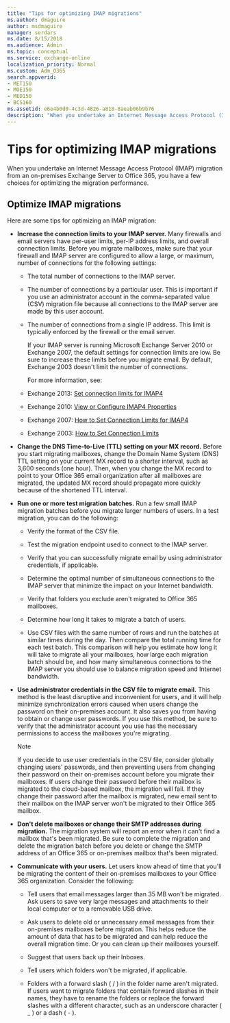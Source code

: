 ```yaml
---
title: "Tips for optimizing IMAP migrations"
ms.author: dmaguire
author: msdmaguire
manager: serdars
ms.date: 8/15/2018
ms.audience: Admin
ms.topic: conceptual
ms.service: exchange-online
localization_priority: Normal
ms.custom: Adm_O365
search.appverid:
- MET150
- MOE150
- MED150
- BCS160
ms.assetid: e6e4b0d0-4c3d-4826-a818-8aeab06b9b76
description: "When you undertake an Internet Message Access Protocol (IMAP) migration from an on-premises Exchange Server to Office 365, you have a few choices for optimizing the migration performance."
---
```


# Tips for optimizing IMAP migrations

When you undertake an Internet Message Access Protocol (IMAP) migration from an on-premises Exchange Server to Office 365, you have a few choices for optimizing the migration performance.
  
## Optimize IMAP migrations

Here are some tips for optimizing an IMAP migration:
  
- **Increase the connection limits to your IMAP server.** Many firewalls and email servers have per-user limits, per-IP address limits, and overall connection limits. Before you migrate mailboxes, make sure that your firewall and IMAP server are configured to allow a large, or maximum, number of connections for the following settings: 
    
  - The total number of connections to the IMAP server.
    
  - The number of connections by a particular user. This is important if you use an administrator account in the comma-separated value (CSV) migration file because all connections to the IMAP server are made by this user account.
    
  - The number of connections from a single IP address. This limit is typically enforced by the firewall or the email server.
    
    If your IMAP server is running Microsoft Exchange Server 2010 or Exchange 2007, the default settings for connection limits are low. Be sure to increase these limits before you migrate email. By default, Exchange 2003 doesn't limit the number of connections.
    
    For more information, see:
    
  - Exchange 2013: [Set connection limits for IMAP4](https://go.microsoft.com/fwlink/p/?LinkId=623631)
    
  - Exchange 2010: [View or Configure IMAP4 Properties](https://go.microsoft.com/fwlink/?LinkId=183037)
    
  - Exchange 2007: [How to Set Connection Limits for IMAP4](https://go.microsoft.com/fwlink/?LinkId=183038)
    
  - Exchange 2003: [How to Set Connection Limits](https://go.microsoft.com/fwlink/?LinkId=183039)
    
- **Change the DNS Time-to-Live (TTL) setting on your MX record.** Before you start migrating mailboxes, change the Domain Name System (DNS) TTL setting on your current MX record to a shorter interval, such as 3,600 seconds (one hour). Then, when you change the MX record to point to your Office 365 email organization after all mailboxes are migrated, the updated MX record should propagate more quickly because of the shortened TTL interval. 
    
- **Run one or more test migration batches.** Run a few small IMAP migration batches before you migrate larger numbers of users. In a test migration, you can do the following: 
    
  - Verify the format of the CSV file.
    
  - Test the migration endpoint used to connect to the IMAP server.
    
  - Verify that you can successfully migrate email by using administrator credentials, if applicable.
    
  - Determine the optimal number of simultaneous connections to the IMAP server that minimize the impact on your Internet bandwidth. 
    
  - Verify that folders you exclude aren't migrated to Office 365 mailboxes.
    
  - Determine how long it takes to migrate a batch of users.
    
  - Use CSV files with the same number of rows and run the batches at similar times during the day. Then compare the total running time for each test batch. This comparison will help you estimate how long it will take to migrate all your mailboxes, how large each migration batch should be, and how many simultaneous connections to the IMAP server you should use to balance migration speed and Internet bandwidth.
    
- **Use administrator credentials in the CSV file to migrate email.** This method is the least disruptive and inconvenient for users, and it will help minimize synchronization errors caused when users change the password on their on-premises account. It also saves you from having to obtain or change user passwords. If you use this method, be sure to verify that the administrator account you use has the necessary permissions to access the mailboxes you're migrating. 
    
    > [!NOTE]
    > If you decide to use user credentials in the CSV file, consider globally changing users' passwords, and then preventing users from changing their password on their on-premises account before you migrate their mailboxes. If users change their password before their mailbox is migrated to the cloud-based mailbox, the migration will fail. If they change their password after the mailbox is migrated, new email sent to their mailbox on the IMAP server won't be migrated to their Office 365 mailbox. 
  
- **Don't delete mailboxes or change their SMTP addresses during migration.** The migration system will report an error when it can't find a mailbox that's been migrated. Be sure to complete the migration and delete the migration batch before you delete or change the SMTP address of an Office 365 or on-premises mailbox that's been migrated. 
    
- **Communicate with your users.** Let users know ahead of time that you'll be migrating the content of their on-premises mailboxes to your Office 365 organization. Consider the following: 
    
  - Tell users that email messages larger than 35 MB won't be migrated. Ask users to save very large messages and attachments to their local computer or to a removable USB drive.
    
  - Ask users to delete old or unnecessary email messages from their on-premises mailboxes before migration. This helps reduce the amount of data that has to be migrated and can help reduce the overall migration time. Or you can clean up their mailboxes yourself.
    
  - Suggest that users back up their Inboxes.
    
  - Tell users which folders won't be migrated, if applicable.
    
  - Folders with a forward slash ( / ) in the folder name aren't migrated. If users want to migrate folders that contain forward slashes in their names, they have to rename the folders or replace the forward slashes with a different character, such as an underscore character ( _ ) or a dash ( - ).
    

